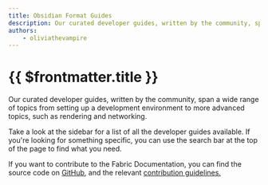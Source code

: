 ```yaml
---
title: Obsidian Format Guides
description: Our curated developer guides, written by the community, span a wide range of topics from setting up a development environment to more advanced topics, such as rendering and networking.
authors:
    - oliviathevampire
---
```


# {{ $frontmatter.title }}

Our curated developer guides, written by the community, span a wide range of topics from setting up a development environment to more advanced topics, such as rendering and networking.

Take a look at the sidebar for a list of all the developer guides available. If you're looking for something specific, you can use the search bar at the top of the page to find what you need.

If you want to contribute to the Fabric Documentation, you can find the source code on [GitHub](https://github.com/FabricMC/fabric-docs), and the relevant [contribution guidelines.](/contributing)